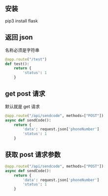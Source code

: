 ## 安装

pip3 install flask

## 返回 json

名称必须是字符串

```py
@app.route("/test")
def test():
    return {
        'status': 1
    }
```

## get post 请求

默认就是 get 请求

```py
@app.route("/api/sendcode", methods=["POST"])
async def sendCode():
    return {
        'data': request.json['phoneNumber']
        'status': 1
    }
```

## 获取 post 请求参数

```py
@app.route("/api/sendcode", methods=["POST"])
async def sendCode():
    return {
        'data': request.json['phoneNumber']
        'status': 1
    }
```

